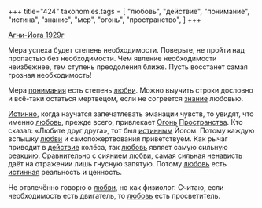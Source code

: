 +++
title="424"
taxonomies.tags = [
 "любовь",
 "действие",
 "понимание",
 "истина",
 "знание",
 "мер",
 "огонь",
 "пространство",
]
+++

[Агни-Йога 1929г](/agni/1929)

Мера успеха будет степень необходимости. Поверьте, не пройти над пропастью без необходимости. Чем явление необходимости неизбежнее, тем ступень преодоления ближе. Пусть восстанет самая грозная необходимость!   

Мера [понимания](/tags/понимание) есть степень [любви](/tags/[любовь](/tags/любовь)). Можно выучить строки дословно и всё-таки остаться мертвецом, если не согреется [знание](/tags/знание) любовью.   

[Истинно](/tags/истина), когда научатся запечатлевать эманации чувств, то увидят, что именно [любовь](/tags/любовь), прежде всего, привлекает [Огонь](/tags/огонь) [Пространства](/tags/пространство). Кто сказал: «Любите друг друга», тот был [истинным](/tags/истина) Йогом. Потому каждую вспышку [любви](/tags/любовь) и самопожертвования приветствуем. Как рычаг приводит в [действие](/tags/действие) колёса, так [любовь](/tags/любовь) являет самую сильную реакцию. Сравнительно с сиянием [любви](/tags/любовь), самая сильная ненависть даёт на отражении лишь гнусную запятую. Потому [любовь](/tags/любовь) есть [истинная](/tags/истина) реальность и ценность.   

Не отвлечённо говорю о [любви](/tags/[любовь](/tags/любовь)), но как физиолог. Считаю, если необходимость есть двигатель, то [любовь](/tags/любовь) есть просветитель.